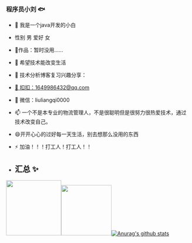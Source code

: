 ### 程序员小刘 🐟
- 🔭 我是一个java开发的小白
- 性别 男  爱好 女
- 🏡作品：暂时没用......
- 🌱 希望技术能改变生活
- 👯 技术分析博客复习兴趣分享：<a href="https://blog.csdn.net/weixin_55604133?spm=1000.2115.3001.5343">
- 👬 扣扣：1649986432@qq.com
- 💬 微信：liuliangqi0000
- 📫 一个不是本专业的物流管理人，不是很聪明但是很努力很热爱技术，通过技术改变自己。
- 😄开开心心的过好每一天生活，别去想那么没用的东西
- ⚡ 加油！！！打工人！打工人！！
  
- ## 汇总 ✨
<img align="" height="150px" src="https://github-readme-stats.vercel.app/api?username=private-llq&hide_title=true&hide_border=true&show_icons=true&include_all_commits=true&line_height=21&bg_color=0,EC6C6C,FFD479,FFFC79,73FA79&theme=graywhite&locale=cn" /><img align="" height="137px" src="https://github-readme-stats.vercel.app/api/top-langs/?username=private-llq&hide_title=true&hide_border=true&layout=compact&bg_color=0,73FA79,73FDFF,D783FF&theme=graywhite&locale=cn" />[![Anurag's github stats](https://github-readme-stats.vercel.app/api?username=private-llq)](https://github.com/anuraghazra/github-readme-stats)



